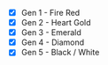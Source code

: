 - [x] Gen 1 - Fire Red
- [x] Gen 2 - Heart Gold
- [x] Gen 3 - Emerald
- [x] Gen 4 - Diamond
- [x] Gen 5 - Black / White